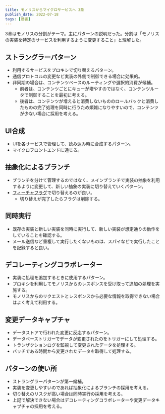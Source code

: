 ```yaml
---
title: モノリスからマイクロサービスへ 3章
publish_date: 2022-07-18
tags: [読書]
---
```


3章はモノリスの分割がテーマ。主にパターンの説明だった。分割は「モノリスの実装を特定のサービスを利用するように変更すること」と理解した。

## ストラングラーパターン

- 利用するサービスをプロキシで切り替えるパターン。
- 通信プロトコルの変更など実装の外側で制御できる場合に効果的。
- 非同期の場合は、コンテンツベースのルーティングや選択的消費が候補。
  - 前者は、コンテンツごとにキューが増やすのではなく、コンテンツルータで制御することを最初に考える。
  - 後者は、コンテンツが増えると消費しないもののロールバックと消費したものの完了処理を同時に行うため煩雑になりやすいので、コンテンツが少ない場合に採用を考える。

## UI合成

- UIを各サービスで管理して、読み込み時に合成するパターン。
- マイクロフロントエンドに通じる。

## 抽象化によるブランチ

- ブランチを分けて管理するのではなく、メインブランチで実装の抽象を利用するように変更して、新しい抽象の実装に切り替えていくパターン。
- [フィーチャフラグ](https://martinfowler.com/articles/feature-toggles.html)で切り替えるのが良い。
  - 切り替えが完了したらフラグは削除する。

## 同時実行

- 既存の実装と新しい実装を同時に実行して、新しい実装が想定通りの動作をしていることを確認する。
- メール送信など重複して実行したくないものは、スパイなどで実行したことを記録すると良い。

## デコレーティングコラボレーター

- 実装に処理を追加するときに使用するパターン。
- プロキシを利用してモノリスからのレスポンスを受け取って追加の処理を実施する。
- モノリスからのリクエストとレスポンスから必要な情報を取得できない場合はよく考えて利用する。

## 変更データキャプチャ

- データストアで行われた変更に反応するパターン。
- データベーストリガーでデータが変更されたのをトリガーにして処理する。
- トランザクションログを監視して変更されたデータを処理する。
- バッチである時間から変更されたデータを取得して処理する。

## パターンの使い所

- ストラングラーパターンが第一候補。
- 実装を変更しやすいのであれば抽象化によるブランチの採用を考える。
- 切り替えのリスクが高い場合は同時実行の採用を考える。
- 上記で解決できない場合はデコレーティングコラボレーターや変更データキャプチャの採用を考える。
